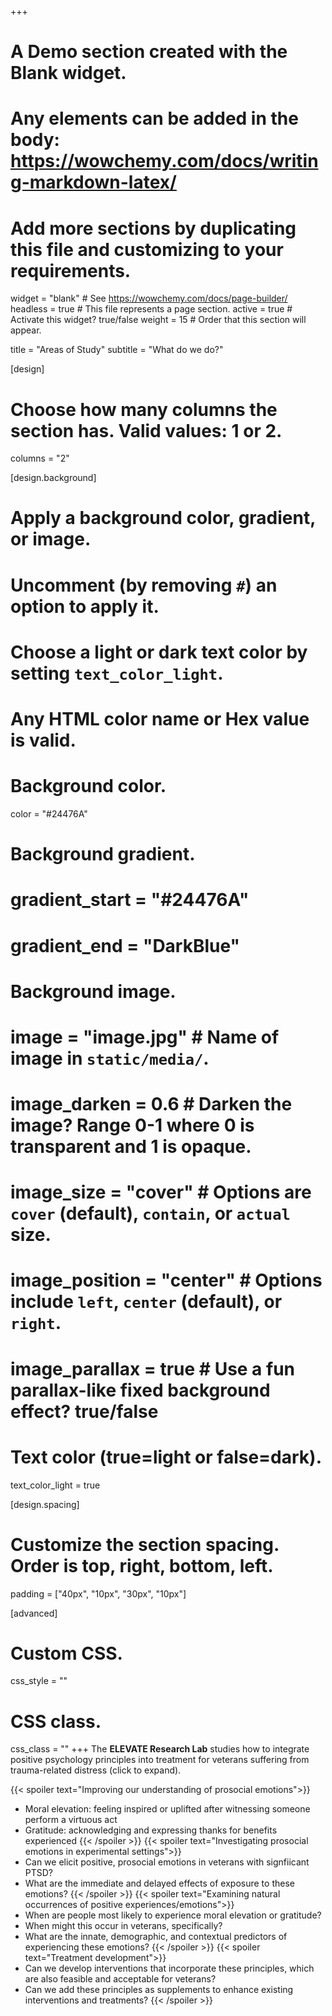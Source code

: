 +++
# A Demo section created with the Blank widget.
# Any elements can be added in the body: https://wowchemy.com/docs/writing-markdown-latex/
# Add more sections by duplicating this file and customizing to your requirements.

widget = "blank"  # See https://wowchemy.com/docs/page-builder/
headless = true  # This file represents a page section.
active = true  # Activate this widget? true/false
weight = 15  # Order that this section will appear.

title = "Areas of Study"
subtitle = "What do we do?"

[design]
  # Choose how many columns the section has. Valid values: 1 or 2.
  columns = "2"

[design.background]
  # Apply a background color, gradient, or image.
  #   Uncomment (by removing `#`) an option to apply it.
  #   Choose a light or dark text color by setting `text_color_light`.
  #   Any HTML color name or Hex value is valid.

  # Background color.
   color = "#24476A"
  
  # Background gradient.
  # gradient_start = "#24476A"
  # gradient_end = "DarkBlue"
  
  # Background image.
  # image = "image.jpg"  # Name of image in `static/media/`.
  # image_darken = 0.6  # Darken the image? Range 0-1 where 0 is transparent and 1 is opaque.
  # image_size = "cover"  #  Options are `cover` (default), `contain`, or `actual` size.
  # image_position = "center"  # Options include `left`, `center` (default), or `right`.
  # image_parallax = true  # Use a fun parallax-like fixed background effect? true/false
  
  # Text color (true=light or false=dark).
  text_color_light = true

[design.spacing]
  # Customize the section spacing. Order is top, right, bottom, left.
  padding = ["40px", "10px", "30px", "10px"]

[advanced]
 # Custom CSS. 
 css_style = ""
 
 # CSS class.
 css_class = ""
+++
The **ELEVATE Research Lab** studies how to integrate positive psychology principles into treatment for veterans suffering from trauma-related distress (click to expand).

{{< spoiler text="Improving our understanding of prosocial emotions">}}
  - Moral elevation: feeling inspired or uplifted after witnessing someone perform a virtuous act
  - Gratitude: acknowledging and expressing thanks for benefits experienced
{{< /spoiler >}}
{{< spoiler text="Investigating prosocial emotions in experimental settings">}}
  - Can we elicit positive, prosocial emotions in veterans with signfiicant PTSD?
  - What are the immediate and delayed effects of exposure to these emotions?
{{< /spoiler >}}
{{< spoiler text="Examining natural occurrences of positive experiences/emotions">}}
  - When are people most likely to experience moral elevation or gratitude?
  - When might this occur in veterans, specifically?
  - What are the innate, demographic, and contextual predictors of experiencing these emotions?
{{< /spoiler >}}
{{< spoiler text="Treatment development">}}
  - Can we develop interventions that incorporate these principles, which are also feasible and acceptable for veterans?
  - Can we add these principles as supplements to enhance existing interventions and treatments?
{{< /spoiler >}}

